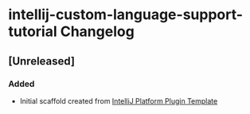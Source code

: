 <!-- Keep a Changelog guide -> https://keepachangelog.com -->

# intellij-custom-language-support-tutorial Changelog

## [Unreleased]
### Added
- Initial scaffold created from [IntelliJ Platform Plugin Template](https://github.com/JetBrains/intellij-platform-plugin-template)

